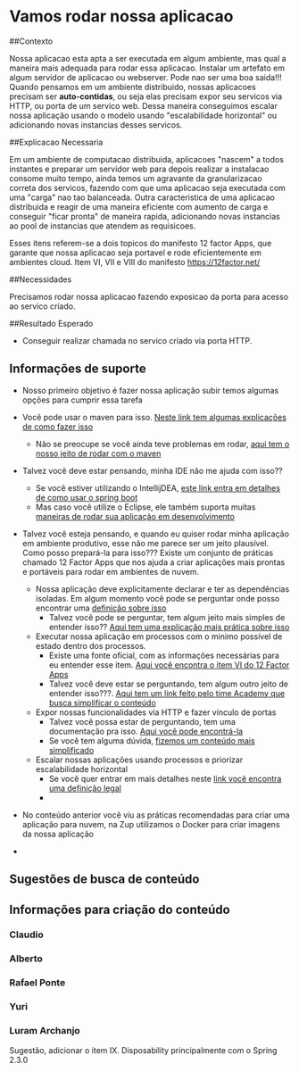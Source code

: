 # Vamos rodar nossa aplicacao

##Contexto

Nossa aplicacao esta apta a ser executada em algum ambiente, mas qual a maneira mais adequada para rodar essa aplicacao. Instalar um artefato em algum servidor de aplicacao ou webserver. Pode nao ser uma boa saida!!!
Quando pensamos em um ambiente distribuido, nossas aplicacoes precisam ser **auto-contidas**, ou seja elas precisam expor seu servicos via HTTP, ou porta de um servico web.
Dessa maneira conseguimos escalar nossa aplicação usando o modelo usando "escalabilidade horizontal" ou adicionando novas instancias desses servicos.

##Explicacao Necessaria

Em um ambiente de computacao distribuida, aplicacoes "nascem" a todos instantes e preparar um servidor web para depois realizar a instalacao consome muito tempo, ainda temos um agravante da granularizacao correta dos servicos, fazendo com que uma aplicacao seja executada com uma "carga" nao tao balanceada.
Outra caracteristica de uma aplicacao distribuida e reagir de uma maneira eficiente com aumento de carga e conseguir "ficar pronta" de maneira rapida, adicionando novas instancias ao pool de instancias que atendem as requisicoes.

Esses itens referem-se a dois topicos do manifesto 12 factor Apps, que garante que nossa aplicacao seja portavel e rode eficientemente em ambientes cloud. Item VI, VII e VIII do manifesto
https://12factor.net/


##Necessidades

Precisamos rodar nossa aplicacao fazendo exposicao da porta para acesso ao servico criado.


##Resultado Esperado
- Conseguir realizar chamada no servico criado via porta HTTP.

## Informações de suporte

* Nosso primeiro objetivo é fazer nossa aplicação subir temos algumas opções para cumprir essa tarefa
 * Você pode usar o maven para isso. [Neste link tem algumas explicações de como fazer isso](https://www.baeldung.com/spring-boot-run-maven-vs-executable-jar)
   * Não se preocupe se você ainda teve problemas em rodar, [aqui tem o nosso jeito de rodar com o maven](../informacao_suporte/maven-spring.boot-run.md) 
 * Talvez você deve estar pensando, minha IDE não me ajuda com isso??
   * Se você estiver utilizando o IntellijDEA, [este link entra em detalhes de como usar o spring boot](https://www.jetbrains.com/help/idea/spring-boot.html)
   * Mas caso você utilize o Eclipse, ele também suporta muitas [maneiras de rodar sua aplicação em desenvolvimento](https://www.eclipse.org/community/eclipse_newsletter/2018/february/springboot.php)  
   
* Talvez você esteja pensando, e quando eu quiser rodar minha aplicação em ambiente produtivo, esse não me parece ser um jeito plausível. Como posso prepará-la 
para isso??? Existe um conjunto de práticas chamado 12 Factor Apps que nos ajuda a criar aplicações mais prontas e portáveis para rodar em ambientes de nuvem.
  * Nossa aplicação deve explicitamente declarar e ter as dependências isoladas. Em algum momento você pode se perguntar onde posso encontrar uma [definição sobre isso](https://12factor.net/dependencies)  
    * Talvez você pode se perguntar, tem algum jeito mais simples de entender isso?? [Aqui tem uma explicação mais prática sobre isso](../informacao_procedural/twelve-factor-dependencies.md)  
  * Executar nossa aplicação em processos com o minimo possível de estado dentro dos processos.
    * Existe uma fonte oficial, com as informações necessárias para eu entender esse item. [Aqui você encontra o item VI do 12 Factor Apps](https://12factor.net/processes)
    * Talvez você deve estar se perguntando, tem algum outro jeito de entender isso???. [Aqui tem um link feito pelo time Academy que busca simplificar o conteúdo](../informacao_procedural/twelve-factor-processes.md) 
  * Expor nossas funcionalidades via HTTP e fazer vínculo de portas
    * Talvez você possa estar de perguntando, tem uma documentação pra isso. [Aqui você pode encontrá-la](https://12factor.net/port-binding)
    * Se você tem alguma dúvida, [fizemos um conteúdo mais simplificado](../informacao_procedural/twelve-port-binding.md)
  * Escalar nossas aplicações usando processos e priorizar escalabilidade horizontal
    * Se você quer entrar em mais detalhes neste [link você encontra uma definição legal](https://12factor.net/concurrency)
    * 
* No conteúdo anterior você viu as práticas recomendadas para criar uma aplicação para nuvem, na Zup utilizamos o Docker para criar imagens da nossa aplicação
 *         
      



## Sugestões de busca de conteúdo

## Informações para criação do conteúdo

### Claudio

### Alberto

### Rafael Ponte

### Yuri

### Luram Archanjo

Sugestão, adicionar o item IX. Disposability principalmente com o Spring 2.3.0

